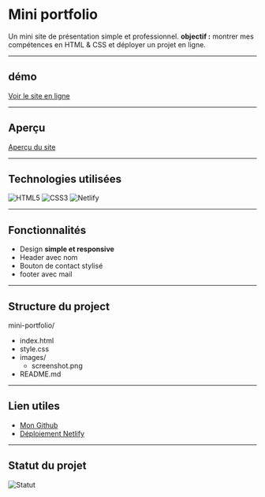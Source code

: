 # Mini portfolio

Un mini site de présentation simple et professionnel.
**objectif :** montrer mes compétences en HTML & CSS et déployer un projet en ligne.

---

## démo
[Voir le site en ligne](https://portfolio-manon.netlify.app)

---

## Aperçu
[Aperçu du site](images/screenshot.png)

---

## Technologies utilisées
![HTML5](https://img.shields.io/badge/-HTML5-orange?10go=html5&logoColor=white&style=flat)
![CSS3](https://img.shields.io/badge/-CSS3-blue?log0=css3&logoColor=white&style=flat)
![Netlify](https://img.shields.io/badge/-Netlify-00C7B7?1ogo=netlify&logoColor=white&style=flat)

---

## Fonctionnalités
- Design **simple et responsive**
- Header avec nom
- Bouton de contact stylisé
- footer avec mail

---

## Structure du project

mini-portfolio/
- index.html
- style.css
- images/
  - screenshot.png
- README.md

---

## Lien utiles
- [Mon Github](https//github.com/ManonLecanu)
- [Déploiement Netlify](https://portfolio-manon.netlify.app)

---

## Statut du projet
![Statut](https://img.shields.io/badge/Statut-Terminé-brightgreen)

